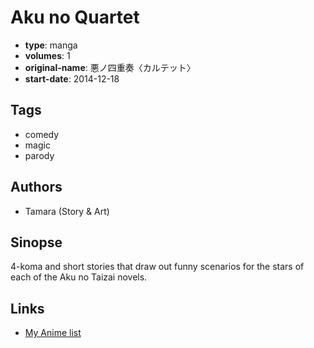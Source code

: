 # Aku no Quartet

-   **type**: manga
-   **volumes**: 1
-   **original-name**: 悪ノ四重奏〈カルテット〉
-   **start-date**: 2014-12-18

## Tags

-   comedy
-   magic
-   parody

## Authors

-   Tamara (Story & Art)

## Sinopse

4-koma and short stories that draw out funny scenarios for the stars of each of the Aku no Taizai novels.

## Links

-   [My Anime list](https://myanimelist.net/manga/106017/Aku_no_Quartet)
